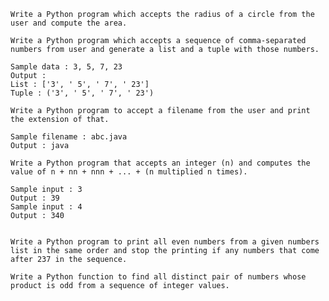 

    Write a Python program which accepts the radius of a circle from the user and compute the area.

    Write a Python program which accepts a sequence of comma-separated numbers from user and generate a list and a tuple with those numbers. 

    Sample data : 3, 5, 7, 23
    Output : 
    List : ['3', ' 5', ' 7', ' 23'] 
    Tuple : ('3', ' 5', ' 7', ' 23')

    Write a Python program to accept a filename from the user and print the extension of that.

    Sample filename : abc.java 
    Output : java

    Write a Python program that accepts an integer (n) and computes the value of n + nn + nnn + ... + (n multiplied n times).

    Sample input : 3
    Output : 39
    Sample input : 4
    Output : 340


    Write a Python program to print all even numbers from a given numbers list in the same order and stop the printing if any numbers that come after 237 in the sequence.

    Write a Python function to find all distinct pair of numbers whose product is odd from a sequence of integer values.

  
